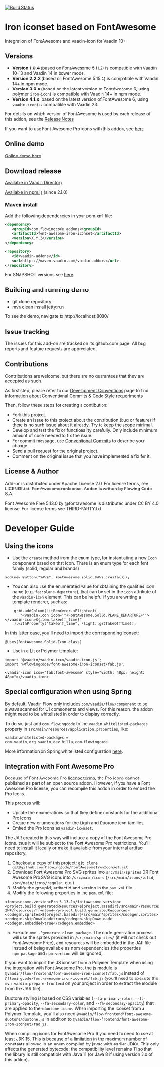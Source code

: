[![Build Status](https://jenkins.flowingcode.com/job/FontAwesomeIronIconset-23-addon/badge/icon)](https://jenkins.flowingcode.com/job/FontAwesomeIronIconset-23-addon)

# Iron iconset based on FontAwesome

Integration of FontAwesome and vaadin-icon for Vaadin 10+

## Versions

- **Version 1.0.4** (based on FontAwesome 5.11.2) is compatible with Vaadin 10-13 and Vaadin 14 in bower mode. 
- **Version 2.2.2** (based on FontAwesome 5.15.4) is compatible with Vaadin 14+ in npm mode.
- **Version 3.0.x** (based on the latest version of FontAwesome 6, using polymer `iron-icon`) is compatible with Vaadin 14+ in npm mode.
- **Version 4.1.x** (based on the latest version of FontAwesome 6, using `vaadin-icon`) is compatible with Vaadin 23.

For details on which version of FontAwesome is used by each release of this addon, see the [Release Notes](https://github.com/FlowingCode/FontAwesomeIronIconset/releases)

If you want to use Font Awesome Pro icons with this addon, see [here](#integration-with-font-awesome-pro)

## Online demo

[Online demo here](http://addonsv14.flowingcode.com/font-awesome-iron-iconset)

## Download release

[Available in Vaadin Directory](https://vaadin.com/directory/component/fontawesome-iron-iconset)

[Available in npm.js](https://www.npmjs.com/package/@flowingcode/font-awesome-iron-iconset) (since 2.1.0)

### Maven install

Add the following dependencies in your pom.xml file:

```xml
<dependency>
   <groupId>com.flowingcode.addons</groupId>
   <artifactId>font-awesome-iron-iconset</artifactId>
   <version>X.Y.Z</version>
</dependency>
```
<!-- the above dependency should be updated with latest released version information -->

```xml
<repository>
   <id>vaadin-addons</id>
   <url>https://maven.vaadin.com/vaadin-addons</url>
</repository>
```

For SNAPSHOT versions see [here](https://maven.flowingcode.com/snapshots/).

## Building and running demo

- git clone repository
- mvn clean install jetty:run

To see the demo, navigate to http://localhost:8080/

## Issue tracking

The issues for this add-on are tracked on its github.com page. All bug reports and feature requests are appreciated. 

## Contributions

Contributions are welcome, but there are no guarantees that they are accepted as such. 

As first step, please refer to our [Development Conventions](https://github.com/FlowingCode/DevelopmentConventions) page to find information about Conventional Commits & Code Style requeriments.

Then, follow these steps for creating a contibution:

- Fork this project.
- Create an issue to this project about the contribution (bug or feature) if there is no such issue about it already. Try to keep the scope minimal.
- Develop and test the fix or functionality carefully. Only include minimum amount of code needed to fix the issue.
- For commit message, use [Conventional Commits](https://github.com/FlowingCode/DevelopmentConventions/blob/main/conventional-commits.md) to describe your change.
- Send a pull request for the original project.
- Comment on the original issue that you have implemented a fix for it.

## License & Author

Add-on is distributed under Apache License 2.0. For license terms, see LICENSE.txt.
FontAwesomeIronIconset Addon is written by Flowing Code S.A.

Font Awesome Free 5.13.0 by @fontawesome is distributed under CC BY 4.0 license. For license terms see THIRD-PARTY.txt


# Developer Guide

## Using the icons

- Use the `create` method from the enum type, for instantiating a new `Icon` component based on that icon. There is an enum type for each font family (solid, regular and brands)

```
add(new Button("SAVE", FontAwesome.Solid.SAVE.create()));
```

- You can also use the enumerated value for obtaining the qualified icon name (e.g. `fas:plane-departure`), that can be set in the `icon` attribute of the `vaadin-icon` element. This can be helpful if you are writing a template renderer, such as:

```
	grid.addColumn(LitRenderer.<Flight>of(
	   "<vaadin-icon icon='"+FontAwesome.Solid.PLANE_DEPARTURE+"'></vaadin-icon>${item.takeoff_time}"
	).withProperty("takeoff_time", Flight::getTakeOffTime));
```

In this latter case, you'll need to import the corresponding iconset:
```
@Uses(FontAwesome.Solid.Icon.class)
```

- Use in a Lit or Polymer template:

```
import '@vaadin/vaadin-icon/vaadin-icon.js';
import '@flowingcode/font-awesome-iron-iconset/fab.js';
```

```
<vaadin-icon icon="fab:font-awesome" style="width: 48px; height: 48px"></vaadin-icon>
```

## Special configuration when using Spring

By default, Vaadin Flow only includes ```com/vaadin/flow/component``` to be always scanned for UI components and views. For this reason, the addon might need to be whitelisted in order to display correctly. 

To do so, just add ```com.flowingcode``` to the ```vaadin.whitelisted-packages``` property in ```src/main/resources/application.properties```, like:

```vaadin.whitelisted-packages = com.vaadin,org.vaadin,dev.hilla,com.flowingcode```
 
More information on Spring whitelisted configuration [here](https://vaadin.com/docs/latest/integrations/spring/configuration/#configure-the-scanning-of-packages).
## Integration with Font Awesome Pro

Because of Font Awesome Pro [license terms](https://fontawesome.com/license#what-creators-may-do), the Pro icons cannot published as part of an open source addon. 
However, if you have a Font Awesome Pro license, you can recompile this addon in order to embed the Pro Icons. 

This process will:
- Update the enumerations so that they define constants for the additional Pro Icons
- Create new enumerations for the Ligth and Duotone icon families.
- Embed the Pro Icons as `vaadin-iconset`.

The JAR created in this way will include a copy of the Font Awesome Pro icons, thus it will be subject to the Font Awesome Pro restrictions. You'll need to install it locally or make it available from your internal artifact repository. 
 
1. Checkout a copy of this project: `git clone git@github.com:FlowingCode/FontAwesomeIronIconset.git`
2. Download Font Awesome Pro SVG sprites into `src/main/sprites` OR Font Awesome Pro SVG icons into `/src/main/icons` (`/src/main/icons/solid`, `/src/main/icons/regular`, etc.)
3. Modify the groupId, artifactId and version in the `pom.xml` file.
4. Modify the following properties in the `pom.xml` file:
```
<fontawesome.version>Pro 5.13.1</fontawesome.version>
<project.build.generatedResources>${project.basedir}/src/main/resources/META-INF/resources/frontend</project.build.generatedResources>
<codegen.sprites>${project.basedir}/src/main/sprites</codegen.sprites>
<codegen.skipDownload>true</codegen.skipDownload>
<codegen.embedded>true</codegen.embedded>
```
5. Execute `mvn -Pgenerate clean package`. The code generation process will use the sprites provided in `/src/main/sprites/` (it will not check out Font Awesome Free), and resources will be embedded in the JAR file instead of being available as npm dependencies (the properties `npm.package` and `npm.version` will be ignored).

If you want to import the JS iconset from a Polymer Template when using the integration with Font Awesome Pro, the js module is  
`@vaadin/flow-frontend/font-awesome-iron-iconset/fab.js` instead of `@flowingcode/font-awesome-iron-iconset/fab.js` (you'll need to execute the `mvn vaadin:prepare-frontend` on your project in order to extract the module from the JAR file).

[Duotone styling](https://blog.fontawesome.com/introducing-duotone) is based on CSS variables (`--fa-primary-color`, `--fa-primary-opacity`, `--fa-secondary-color`, and `--fa-secondary-opacity`) that are applied to the `<duotone-icon>`. When importing the iconset from a Polymer Template, you'll also need `@vaadin/flow-frontend/font-awesome-duotone/duotone.js` in addition to `@vaadin/flow-frontend/font-awesome-iron-iconset/fad.js`.

When compiling icons for FontAwesome Pro 6 you need to need to use at least JDK 15. This is because of a [limitation](https://bugs.openjdk.java.net/browse/JDK-8241798) in the maximum number of constants allowed in an enum compiled by javac with earlier JDKs.
 This only affects the generated bytecode: the compatibility level remains 11 so that the library is still compatible with Java 11 (or Java 8 if using version 3.x of this addon).
 
 

